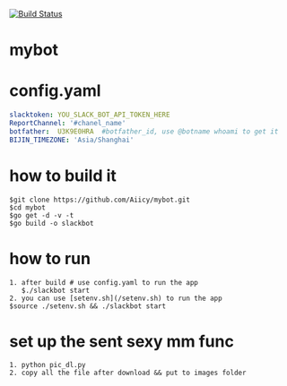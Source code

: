 
[![Build Status](https://travis-ci.org/Aiicy/mybot.svg?branch=master)](https://travis-ci.org/Aiicy/mybot)

# mybot

# config.yaml 

```yaml
slacktoken: YOU_SLACK_BOT_API_TOKEN_HERE
ReportChannel: '#chanel_name'
botfather:  U3K9E0HRA  #botfather_id, use @botname whoami to get it
BIJIN_TIMEZONE: 'Asia/Shanghai'
```

# how to build it 
	$git clone https://github.com/Aiicy/mybot.git
	$cd mybot
	$go get -d -v -t
	$go build -o slackbot

# how to run 
	1. after build # use config.yaml to run the app
	   $./slackbot start
	2. you can use [setenv.sh](/setenv.sh) to run the app
	$source ./setenv.sh && ./slackbot start

# set up the sent sexy mm func
	1. python pic_dl.py
	2. copy all the file after download && put to images folder
	



